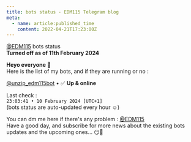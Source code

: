 ```yaml
---
title: bots status - EDM115 Telegram blog
meta:
  - name: article:published_time
    content: 2022-04-21T17:23:00Z
---
```


[@EDM115](https://t.me/EDM115) bots status  
**Turned off as of 11th February 2024**  
  
**Heyo everyone :pleading_face:**  
Here is the list of my bots, and if they are running or no :  
  
[@unzip_edm115bot](https://t.me/unzip_edm115bot) • :white_check_mark: **Up & online**  
  
Last check :  
`23:03:41 • 10 February 2024 [UTC+1]`  
(bots status are auto-updated every hour :relaxed:)  
  
You can dm me here if there's any problem : [@EDM115](https://t.me/EDM115)  
Have a good day, and subscribe for more news about the existing bots updates and the upcoming ones… :smirk::heartbeat:
